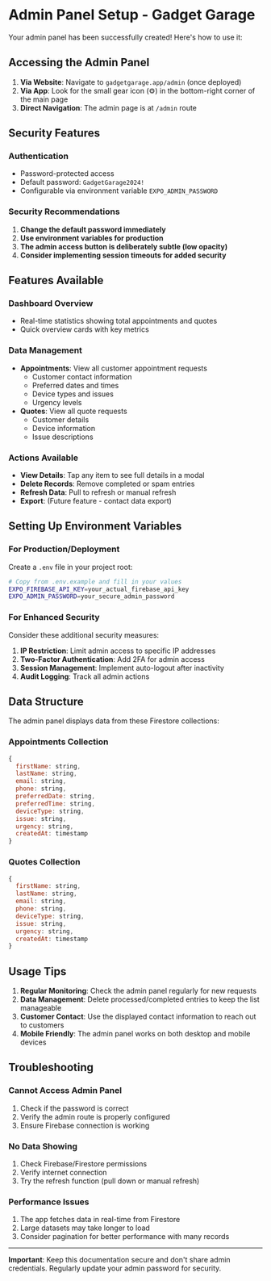 # Admin Panel Setup - Gadget Garage

Your admin panel has been successfully created! Here's how to use it:

## Accessing the Admin Panel

1. **Via Website**: Navigate to `gadgetgarage.app/admin` (once deployed)
2. **Via App**: Look for the small gear icon (⚙️) in the bottom-right corner of the main page
3. **Direct Navigation**: The admin page is at `/admin` route

## Security Features

### Authentication
- Password-protected access
- Default password: `GadgetGarage2024!`
- Configurable via environment variable `EXPO_ADMIN_PASSWORD`

### Security Recommendations
1. **Change the default password immediately**
2. **Use environment variables for production**
3. **The admin access button is deliberately subtle (low opacity)**
4. **Consider implementing session timeouts for added security**

## Features Available

### Dashboard Overview
- Real-time statistics showing total appointments and quotes
- Quick overview cards with key metrics

### Data Management
- **Appointments**: View all customer appointment requests
  - Customer contact information
  - Preferred dates and times
  - Device types and issues
  - Urgency levels
- **Quotes**: View all quote requests
  - Customer details
  - Device information
  - Issue descriptions

### Actions Available
- **View Details**: Tap any item to see full details in a modal
- **Delete Records**: Remove completed or spam entries
- **Refresh Data**: Pull to refresh or manual refresh
- **Export**: (Future feature - contact data export)

## Setting Up Environment Variables

### For Production/Deployment
Create a `.env` file in your project root:

```bash
# Copy from .env.example and fill in your values
EXPO_FIREBASE_API_KEY=your_actual_firebase_api_key
EXPO_ADMIN_PASSWORD=your_secure_admin_password
```

### For Enhanced Security
Consider these additional security measures:

1. **IP Restriction**: Limit admin access to specific IP addresses
2. **Two-Factor Authentication**: Add 2FA for admin access
3. **Session Management**: Implement auto-logout after inactivity
4. **Audit Logging**: Track all admin actions

## Data Structure

The admin panel displays data from these Firestore collections:

### Appointments Collection
```javascript
{
  firstName: string,
  lastName: string,
  email: string,
  phone: string,
  preferredDate: string,
  preferredTime: string,
  deviceType: string,
  issue: string,
  urgency: string,
  createdAt: timestamp
}
```

### Quotes Collection
```javascript
{
  firstName: string,
  lastName: string,
  email: string,
  phone: string,
  deviceType: string,
  issue: string,
  urgency: string,
  createdAt: timestamp
}
```

## Usage Tips

1. **Regular Monitoring**: Check the admin panel regularly for new requests
2. **Data Management**: Delete processed/completed entries to keep the list manageable
3. **Customer Contact**: Use the displayed contact information to reach out to customers
4. **Mobile Friendly**: The admin panel works on both desktop and mobile devices

## Troubleshooting

### Cannot Access Admin Panel
1. Check if the password is correct
2. Verify the admin route is properly configured
3. Ensure Firebase connection is working

### No Data Showing
1. Check Firebase/Firestore permissions
2. Verify internet connection
3. Try the refresh function (pull down or manual refresh)

### Performance Issues
1. The app fetches data in real-time from Firestore
2. Large datasets may take longer to load
3. Consider pagination for better performance with many records

---

**Important**: Keep this documentation secure and don't share admin credentials. Regularly update your admin password for security.
